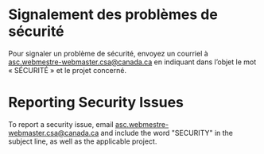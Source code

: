 # Signalement des problèmes de sécurité

Pour signaler un problème de sécurité, envoyez un courriel à asc.webmestre-webmaster.csa@canada.ca en indiquant dans l’objet le mot « SÉCURITÉ » et le projet concerné. 


# Reporting Security Issues

To report a security issue, email asc.webmestre-webmaster.csa@canada.ca and include the word "SECURITY" in the subject line, as well as the applicable project.
